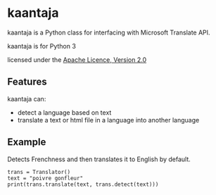 kaantaja
=========

kaantaja is a Python class for interfacing with Microsoft Translate API.

kaantaja is for Python 3

licensed under the [Apache Licence, Version 2.0](http://www.apache.org/licenses/LICENSE-2.0.html)

Features
--------

kaantaja can:

- detect a language based on text
- translate a text or html file in a language into another language


Example
-------

Detects Frenchness and then translates it to English by default.
~~~~.python
trans = Translator()
text = "poivre gonfleur"
print(trans.translate(text, trans.detect(text)))

~~~~